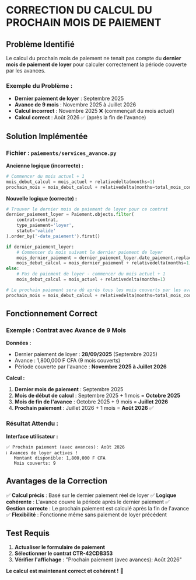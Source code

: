 # CORRECTION DU CALCUL DU PROCHAIN MOIS DE PAIEMENT

## Problème Identifié

Le calcul du prochain mois de paiement ne tenait pas compte du **dernier mois de paiement de loyer** pour calculer correctement la période couverte par les avances.

### Exemple du Problème :
- **Dernier paiement de loyer** : Septembre 2025
- **Avance de 9 mois** : Novembre 2025 à Juillet 2026
- **Calcul incorrect** : Novembre 2025 ❌ (commençait du mois actuel)
- **Calcul correct** : Août 2026 ✅ (après la fin de l'avance)

## Solution Implémentée

### **Fichier : `paiements/services_avance.py`**

**Ancienne logique (incorrecte) :**
```python
# Commencer du mois actuel + 1
mois_debut_calcul = mois_actuel + relativedelta(months=1)
prochain_mois = mois_debut_calcul + relativedelta(months=total_mois_couverts)
```

**Nouvelle logique (correcte) :**
```python
# Trouver le dernier mois de paiement de loyer pour ce contrat
dernier_paiement_loyer = Paiement.objects.filter(
    contrat=contrat,
    type_paiement='loyer',
    statut='valide'
).order_by('-date_paiement').first()

if dernier_paiement_loyer:
    # Commencer du mois suivant le dernier paiement de loyer
    mois_dernier_paiement = dernier_paiement_loyer.date_paiement.replace(day=1)
    mois_debut_calcul = mois_dernier_paiement + relativedelta(months=1)
else:
    # Pas de paiement de loyer - commencer du mois actuel + 1
    mois_debut_calcul = mois_actuel + relativedelta(months=1)

# Le prochain paiement sera dû après tous les mois couverts par les avances
prochain_mois = mois_debut_calcul + relativedelta(months=total_mois_couverts)
```

## Fonctionnement Correct

### **Exemple : Contrat avec Avance de 9 Mois**

**Données :**
- Dernier paiement de loyer : **28/09/2025** (Septembre 2025)
- Avance : 1,800,000 F CFA (9 mois couverts)
- Période couverte par l'avance : **Novembre 2025 à Juillet 2026**

**Calcul :**
1. **Dernier mois de paiement** : Septembre 2025
2. **Mois de début de calcul** : Septembre 2025 + 1 mois = **Octobre 2025**
3. **Mois de fin de l'avance** : Octobre 2025 + 9 mois = **Juillet 2026**
4. **Prochain paiement** : Juillet 2026 + 1 mois = **Août 2026** ✅

### **Résultat Attendu :**

**Interface utilisateur :**
```
✅ Prochain paiement (avec avances): Août 2026
ℹ️ Avances de loyer actives !
   Montant disponible: 1,800,000 F CFA
   Mois couverts: 9
```

## Avantages de la Correction

✅ **Calcul précis** : Basé sur le dernier paiement réel de loyer
✅ **Logique cohérente** : L'avance couvre la période après le dernier paiement
✅ **Gestion correcte** : Le prochain paiement est calculé après la fin de l'avance
✅ **Flexibilité** : Fonctionne même sans paiement de loyer précédent

## Test Requis

1. **Actualiser le formulaire de paiement**
2. **Sélectionner le contrat CTR-42CDB353**
3. **Vérifier l'affichage** : "Prochain paiement (avec avances): Août 2026"

**Le calcul est maintenant correct et cohérent !** 🎉
